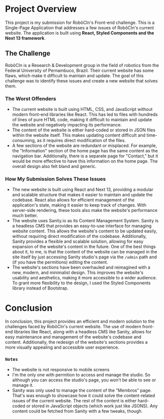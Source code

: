 # Project Overview

This project is my submission for RobôCIn's Front-end challenge. This is a Single-Page Application that addresses a few issues of RobôCIn's current website. The application is built using **React, Styled Components and the Next 13 framework**.

## The Challenge

RobôCIn is a Research & Development group in the field of robotics from the Federal University of Pernambuco, Brazil. Their current website has some flaws, which make it difficult to maintain and update. The goal of this challenge was to identify these issues and create a new website that solves them.

### The Worst Offenders

- The current website is built using HTML, CSS, and JavaScript without modern front-end libraries like React. This has led to files with hundreds of lines of pure HTML code, making it difficult to maintain and update the website and negatively impacting its performance. 
- The content of the website is either hard-coded or stored in JSON files within the website itself. This makes updating content difficult and time-consuming, as it requires direct modification of the files. 
- A few sections of the website are redundant or misplaced. For example, the "Information" section of the home page has the same content as the navigation bar. Additionally, there is a separate page for "Contact," but it would be more effective to have this information on the home page. The overall design also felt bland and generic.

### How My Submission Solves These Issues

- The new website is built using React and Next 13, providing a modular and scalable structure that makes it easier to maintain and update the codebase. React also allows for efficient management of the application's state, making it easier to keep track of changes. With server-side rendering, these tools also make the website's performance much better.
- The website uses Sanity.io as its Content Management System. Sanity is a headless CMS that provides an easy-to-use interface for managing website content. This allows the website's content to be updated easily, without requiring direct modification of the codebase. Additionally, Sanity provides a flexible and scalable solution, allowing for easy expansion of the website's content in the future. One of the best things about it, to me, is that the content of the website can be managed in the site itself by just accessing Sanity studio's page via the `/admin` path and (if you have the permitions) editing the content.
- The website's sections have been overhauled and reimagined with a new, modern, and minimalist design. This improves the website's usability and aesthetics, making it more accessible to a wider audience. To grant more flexibility to the design, I used the Styled Components library instead of Bootstrap. 

# Conclusion

In conclusion, this project provides an efficient and modern solution to the challenges faced by RobôCIn's current website. The use of modern front-end libraries like React, along with a headless CMS like Sanity, allows for easy maintenance and management of the website's codebase and content. Additionally, the redesign of the website's sections provides a more visually appealing and accessible user experience.

### `Notes`

- The website is not responsive to mobile screens
- I'm the only one with permition to access and manage the studio. So although you can access the studio's page, you won't be able to see or manage it. 
- Sanity was only used to manage the content of the "Membros" page. That's was enough to showcase how it could solve the content-related issues of the current website. The rest of the content is either hard-coded or stored in JavaScript objects (which work just like JSONS). Any content could be fetched from Sanity with a few tweaks, though. 
